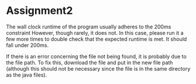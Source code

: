 # Assignment2

The wall clock runtime of the program usually adheres to the 200ms constraint
However, though rarely, it does not. In this case, please run it a few more times to double check
that the expected runtime is met. It should fall under 200ms.

If there is an error concerning the file not being found, it is probably due to the file path. To fix this, download the file and put in the new file path (although this should not be necessary since the file is in the same directory as the java files).
